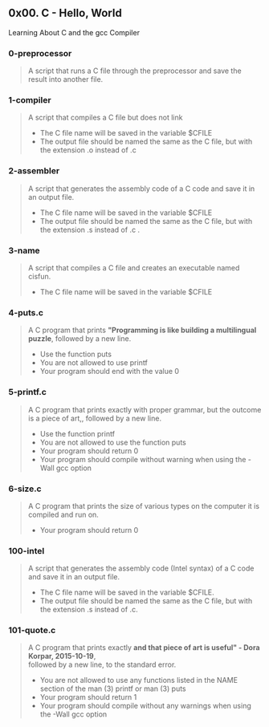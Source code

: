 ## 0x00. C - Hello, World
Learning About C and the gcc Compiler

### 0-preprocessor
>  A script that runs a C file through the preprocessor and save the result into another file.

### 1-compiler
> A script that compiles a C file but does not link
> * The C file name will be saved in the variable $CFILE
> * The output file should be named the same as the C file, but with the extension .o instead of .c

### 2-assembler
> A script that generates the assembly code of a C code and save it in an output file.
> * The C file name will be saved in the variable $CFILE
> * The output file should be named the same as the C file, but with the extension .s instead of .c .

### 3-name
> A script that compiles a C file and creates an executable named cisfun.
> * The C file name will be saved in the variable $CFILE

### 4-puts.c
> A C program that prints **"Programming is like building a multilingual puzzle**, followed by a new line.  
> * Use the function puts
> * You are not allowed to use printf
> * Your program should end with the value 0

### 5-printf.c
> A C  program that prints exactly with proper grammar, but the outcome is a piece of art,, followed by a new line.
> * Use the function printf
> * You are not allowed to use the function puts
> * Your program should return 0
> * Your program should compile without warning when using the -Wall gcc option

### 6-size.c
> A C program that prints the size of various types on the computer it is compiled and run on.
> * Your program should return 0

### 100-intel
> A script that generates the assembly code (Intel syntax) of a C code and save it in an output file.
> * The C file name will be saved in the variable $CFILE.
> * The output file should be named the same as the C file, but with the extension .s instead of .c.

### 101-quote.c
> A C program that prints exactly **and that piece of art is useful" - Dora Korpar, 2015-10-19**,  
> followed by a new line, to the standard error.
> * You are not allowed to use any functions listed in the NAME section of the man (3) printf or man (3) puts
> * Your program should return 1
> * Your program should compile without any warnings when using the -Wall gcc option
